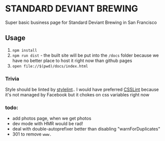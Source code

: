 # STANDARD DEVIANT BREWING

Super basic business page for Standard Deviant Brewing in San Francisco

## Usage
1. `npm install`
2. `npm run dist` - the built site will be put into the `/docs` folder
    because we have no better place to host it right now than github pages
3. `open file://$(pwd)/docs/index.html`

### Trivia
Style should be linted by [stylelint](https://github.com/stylelint/stylelint/blob/master/docs/user-guide/rules.md)..
I would have preferred [CSSLint](https://github.com/CSSLint/csslint/) because it's not managed by Facebook but it chokes on css variables right now

### todo:
- add photos page, when we get photos
- dev mode with HMR would be rad!
- deal with double-autoprefixer better than disabling "warnForDuplicates"
- 301 to remove `www.`

